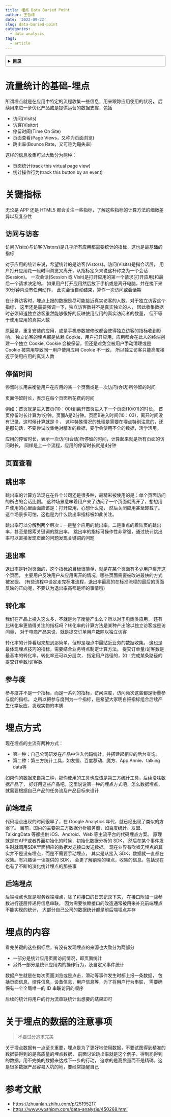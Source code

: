 ```yaml
---
title: 埋点 Data Buried Point
author: 王哲峰
date: '2022-09-22'
slug: data-buried-point
categories:
  - data analysis
tags:
  - article
---
```


<style>
details {
    border: 1px solid #aaa;
    border-radius: 4px;
    padding: .5em .5em 0;
}
summary {
    font-weight: bold;
    margin: -.5em -.5em 0;
    padding: .5em;
}
details[open] {
    padding: .5em;
}
details[open] summary {
    border-bottom: 1px solid #aaa;
    margin-bottom: .5em;
}
</style>

<details><summary>目录</summary><p>

- [流量统计的基础-埋点](#流量统计的基础-埋点)
- [关键指标](#关键指标)
  - [访问与访客](#访问与访客)
  - [停留时间](#停留时间)
  - [页面查看](#页面查看)
  - [跳出率](#跳出率)
  - [退出率](#退出率)
  - [转化率](#转化率)
  - [参与度](#参与度)
- [埋点方式](#埋点方式)
  - [前端埋点](#前端埋点)
  - [后端埋点](#后端埋点)
- [埋点的内容](#埋点的内容)
- [关于埋点的数据的注意事项](#关于埋点的数据的注意事项)
- [参考文献](#参考文献)
</p></details><p></p>

# 流量统计的基础-埋点

所谓埋点就是在应用中特定的流程收集一些信息，用来跟踪应用使用的状况，
后续用来进一步优化产品或是提供运营的数据支撑，包括

* 访问(Visits)
* 访客(Visitor)
* 停留时间(Time On Site)
* 页面查看(Page Views，又称为页面浏览)
* 跳出率(Bounce Rate，又可称为蹦失率)

这样的信息收集可以大致分为两种：

* 页面统计(track this virtual page view)
* 统计操作行为(track this button by an event)

# 关键指标

无论是 APP 还是 HTML5 都会关注一些指标，了解这些指标的计算方法的细微差异以及复杂性

## 访问与访客

访问(Visits)与访客(Vistors)是几乎所有应用都需要统计的指标，这也是最基础的指标

对于应用的统计来说，希望统计的是访客(Vistors)。访问(Visits)是指会话层，
用户打开应用花一段时间浏览又离开，从指标定义来说这杯称之为一个会话(Session)。
一次会话(Session 或 Visit)是打开应用的第一个请求(打开应用)和最后一个请求决定的。
如果用户打开应用然后放下手机或是离开电脑，并在接下来30分钟内没有任何动作，
此次会话自动结束，算作一次访问或会话期

在计算访客时，埋点上报的数据是尽可能接近真实访客的人数。对于独立访客这个指标，
这里还是需要强调一下，独立访客数并不是真实独立的人，
因此收集数据时必须知道独立访客虽然能够很好的反映使用应用的真实访问者的数量，
但不等于使用应用的真实人数

原因是，重复安装的应用，或是手机参数被修改都会使得独立访客的指标收到影响。
独立访客的埋点都是依赖 Cookie，用户打开应用，应用都会在此人的终端创建一个独立 Cookie, 
Cookie 会被保留，但还是难免会被用户手动清理或是 Cookie 被禁用导致同一用户使用应用 Cookie 不一致，
所以独立访客只能高度接近于使用应用的真实人数

## 停留时间

停留时长用来衡量用户在应用的某一个页面或是一次访问(会话)所停留的时间

页面停留时长，表示在每个页面所花费的时间

例如：首页就是进入首页(10：00)到离开首页进入下一个页面(10:01)的时长，
首页停留时长计算为1分钟。页面A是2分钟。页面B进入时间(10：03)，离开时间没有记录，这时候计算就是 0 ，
这种特殊情况的处理是需要在埋点特别注意的，还是那句话，不要尝试收集绝对精准的数据，要学会使用不全的数据，活学活用。

应用的停留时长，表示一次访问(会话)所停留的时间，计算起来就是所有页面的访问时长，
同样是上一个流程，应用的停留时长就是4分钟


## 页面查看



## 跳出率

跳出率的计算方法现在在各个公司还是很多种，最精彩被使用的是：单个页面访问的所占的会话比例。
这种场景意味着用户来了访问了一个页面就离开了，想想用户使用的心里画面应该是：打开应用，心想什么鬼，
然后关闭应用甚至卸载了。这个场景多可怕，这也是为什么跳出率指标被如此关注。

跳出率可以分解到两个层次：一是整个应用的跳出率，二是重点的着陆页的跳出率，甚至是搜索关键词的跳出率。
跳出率的指标可操作性非常强，通过统计跳出率可以直接发现页面的问题发现关键词的问题

## 退出率

退出率是针对页面的，这个指标的目标很简单，就是在某个页面有多少用户离开这个页面，
主要用户反映用户从应用离开的情况。哪些页面需要被改进最快的方式被发掘。
(有些流程中设定走完标准流程，退出率最高的在标准流程的最后的页面反映的正向呢，不要认为退出率高都是坏的事情哦)

## 转化率

我们在产品上投入这么多，不就是为了衡量产出么？所以对于电商类应用，
还有比转化率更值得关注的指标吗？转化率的计算方法是某种产出除以独立访客或是访问量，
对于电商产品来说，就是提交订单用户数除以独立访客

转化率的计算看起来想到那简单，但却是埋点中最贴近业务的数据收集。
这也是最体现埋点技巧的指标，需要结合业务特点制定计算方法。
提交订单量/访客数是最基本的转化率，转化率还可以分层次，
指定用户路径的，如：完成某条路径的提交订单数/访客数

## 参与度

参与度并不是一个指标，而是一系列的指标，访问深度，访问频次这些都是衡量参与度的指标。
之所以把参与度列为一个指标，是希望大家明白把指标组合后续产生化学反应，发现实物的本质

# 埋点方式

现在埋点的主流有两种方式：

* 第一种：自己公司研发在产品中注入代码统计，并搭建起相应的后台查询。
* 第二种：第三方统计工具，如友盟、百度移动、魔方、App Annie、talking data等


如果你的数据来自第二种，那你使用的工具也应该是第三方统计工具，后续没啥数据产品了，
好好用这些产品吧。这里说说第一种的埋点方式吧，怎么数据埋点，
就需要根据自己产品的任务流及产品目标来设计

## 前端埋点

代码埋点出现的时间很早了，在 Google Analytics 年代，就已经出现了类似的方案了。
目前，国内的主要第三方数据分析服务商，如百度统计、友盟、TalkingData 等都提供 iOS、Android、Web 等主流平台的代码埋点方案。
原理就是在APP或者界面初始化的时候，初始化数据分析的 SDK，
然后在某个事件发生时就调用SDK里面相应的数据发送接口发送数据。
现在业界有吹嘘无埋点的其实并不是没有埋点，而是不需要手动埋点，
其实是从接入 SDK，数据就一直都在收集。有兴趣读一读提供的 SDK，
会更了解前端的埋点，收集的信息。包括现在也有了不断的演化统计埋点的那些事

## 后端埋点

后端埋点也就是服务器端埋点，除了将接口的日志记录下来，
在接口附加一些参数进行逐层传递将信息串联，
因为需要依赖接口的改造通常被用来补充前端埋点不能实现的统计，
大部分自己公司的数据统计都是前后端埋点并存

# 埋点的内容

看完关键的这些指标后，有没有发现埋点的来源也大致分为两部分

* 一部分是统计应用页面访问情况，即页面统计
* 另外一部分是统计应用内的操作行为，及自定义事件统计

数据产生就是在每次页面浏览或是点击，滑动等事件发生时都上报一条数据，
包括页面信息，控件信息，设备信息，用户信息等，为了将用户行为串联，
需要确保有一个全局唯一的 ID 串联访问的顺序

后续的统计将用户的行为流串联统计出想要的结果即可


# 关于埋点的数据的注意事项

> 不要过分追求完美

关于埋点数据有一点至关重要，埋点是为了更好地使用数据，不要试图得到精准的数据要得到的是高质量的埋点数据，
前面讨论跳出率就是这个例子，得到能得到的数据，用不完美的数据来达成下一步的行动，
追求的是高质量而不是精确。这是很多数据产品容易入坑的地，要经常提醒自己

# 参考文献

* https://zhuanlan.zhihu.com/p/25195217
* https://www.woshipm.com/data-analysis/450268.html

